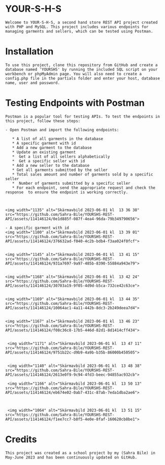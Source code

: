 # YOUR-S-H-S
    Welcome to YOUR-S-H-S, a second hand store REST API project created with PHP and MySQL. This project includes various endpoints for managing garments and sellers, which can be tested using Postman.

#  Installation
    To use this project, clone this repository from GitHub and create a database named 'YOURSHS' by running the included SQL script on your workbench or phpMyAdmin page. You will also need to create a config.php file in the partials folder and enter your host, database name, user and password.

#  Testing Endpoints with Postman
    Postman is a popular tool for testing APIs. To test the endpoints in this project, follow these steps:

    - Open Postman and import the following endpoints:

       * A list of all garments in the database
       * A specific garment with id
       * Add a new garment to the database
       * Update an existing garment
       *  Get a list of all sellers alphabetically
       *  Get a specific seller with id
       * Add a new seller to the database
       * Get all garments submitted by the seller
       * Total sales amount and number of garments sold by a specific seller
       *  Number of garments submitted by a specific seller
       * For each endpoint, send the appropriate request and check the response  to ensure the endpoint is working correctly.


     
    <img width="1135" alt="Skärmavbild 2023-06-01 kl  13 36 38" src="https://github.com/Sahra-Bile/YOURSHS-REST-API/assets/114146124/0e1d885f-087f-4ea4-96da-79b349790656">

    - A specific garment with id
    <img width="1100" alt="Skärmavbild 2023-06-01 kl  13 39 01" src="https://github.com/Sahra-Bile/YOURSHS-REST-API/assets/114146124/376632ad-f040-4c2b-bdb4-f3aa024f0fcf">

  
    <img width="1145" alt="Skärmavbild 2023-06-01 kl  13 41 15" src="https://github.com/Sahra-Bile/YOURSHS-REST-API/assets/114146124/931a7697-9a97-485b-8390-55884a943e79">


    <img width="1168" alt="Skärmavbild 2023-06-01 kl  13 42 24" src="https://github.com/Sahra-Bile/YOURSHS-REST-API/assets/114146124/30703a19-9f05-4d9d-b5ca-732ce42c63ce">


    <img width="1169" alt="Skärmavbild 2023-06-01 kl  13 44 35" src="https://github.com/Sahra-Bile/YOURSHS-REST-API/assets/114146124/10064ac1-4a11-442b-8dc3-2b249deea7d4">

    
    <img width="1167" alt="Skärmavbild 2023-06-01 kl  13 46 23" src="https://github.com/Sahra-Bile/YOURSHS-REST-API/assets/114146124/f08c36c8-17b5-446d-82d1-8d1414cff434">
    
   
     <img width="1171" alt="Skärmavbild 2023-06-01 kl  13 47 11" src="https://github.com/Sahra-Bile/YOURSHS-REST-API/assets/114146124/9751b22c-d9b9-4a9b-b35b-86000b450505">

    
     <img width="1140" alt="Skärmavbild 2023-06-01 kl  13 48 38" src="https://github.com/Sahra-Bile/YOURSHS-REST-API/assets/114146124/2613e0f9-9c94-4fd3-beec-94855ac932cb">

     <img width="1166" alt="Skärmavbild 2023-06-01 kl  13 50 13" src="https://github.com/Sahra-Bile/YOURSHS-REST-API/assets/114146124/eb674e02-0ab7-431c-87ab-7eda1dba2ae6">


  
     <img width="1064" alt="Skärmavbild 2023-06-01 kl  13 51 15" src="https://github.com/Sahra-Bile/YOURSHS-REST-API/assets/114146124/f1ee7cc7-b8f5-4e0e-8faf-160620cb8be1">






# Credits
    This project was created as a school project by my (Sahra Bile) in May-June 2023 and has been continuously updated on GitHub.








    















